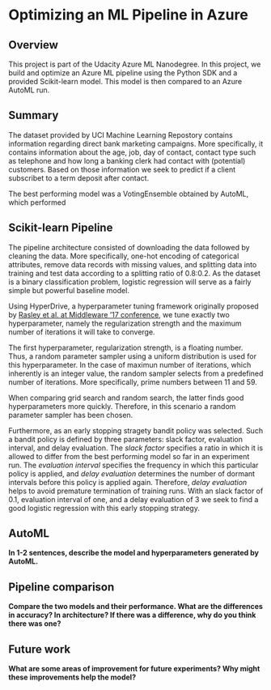 # Optimizing an ML Pipeline in Azure

## Overview
This project is part of the Udacity Azure ML Nanodegree.
In this project, we build and optimize an Azure ML pipeline using the Python SDK and a provided Scikit-learn model.
This model is then compared to an Azure AutoML run.

## Summary
The dataset provided by UCI Machine Learning Repostory contains information regarding direct bank marketing campaigns. More specifically, it contains information about the age, job, day of contact, contact type such as telephone and how long a banking clerk had contact with (potential) customers. Based on those information we seek to predict if a client subscribet to a term deposit after contact.

The best performing model was a VotingEnsemble obtained by AutoML, which performed  

## Scikit-learn Pipeline
The pipeline architecture consisted of downloading the data followed by cleaning the data. More specifically, one-hot encoding of categorical attributes, remove data records with missing values, and splitting data into training and test data according to a splitting ratio of 0.8:0.2. As the dataset is a binary classification problem, logistic regression will serve as a fairly simple but powerful baseline model.

Using HyperDrive, a hyperparameter tuning framework originally proposed by [Rasley et al. at Middleware ’17 conference](https://dl.acm.org/doi/10.1145/3135974.3135994), we tune exactly two hyperparameter, namely the regularization strength and the maximum number of iterations it will take to converge.

The first hyperparameter, regularization strength, is a floating number. Thus, a random parameter sampler using a uniform distribution is  used for this hyperparameter. In the case of maximun number of iterations, which inherently is an integer value, the random sampler selects from a predefined number of iterations. More specifically, prime numbers between 11 and 59. 

When comparing grid search and random search, the latter finds good hyperparameters more quickly. Therefore, in this scenario a random parameter sampler has been chosen.

Furthermore, as an early stopping stragety bandit policy was selected. Such a bandit policy is defined by three parameters: slack factor, evaluation interval, and delay evaluation. The *slack factor* specifies a ratio in which it is allowed to differ from the best performing model so far in an experiment run. The *evaluation interval* specifies the frequency in which this particular policy is applied, and *delay evaluation* determines the number of dormant intervals before this policy is applied again. Therefore, *delay evaluation* helps to avoid premature termination of training runs. With an slack factor of 0.1, evaluation interval of one, and a delay evaluation of 3 we seek to find a good logistic regression with this early stopping strategy.

## AutoML
**In 1-2 sentences, describe the model and hyperparameters generated by AutoML.**

## Pipeline comparison
**Compare the two models and their performance. What are the differences in accuracy? In architecture? If there was a difference, why do you think there was one?**

## Future work
**What are some areas of improvement for future experiments? Why might these improvements help the model?**
